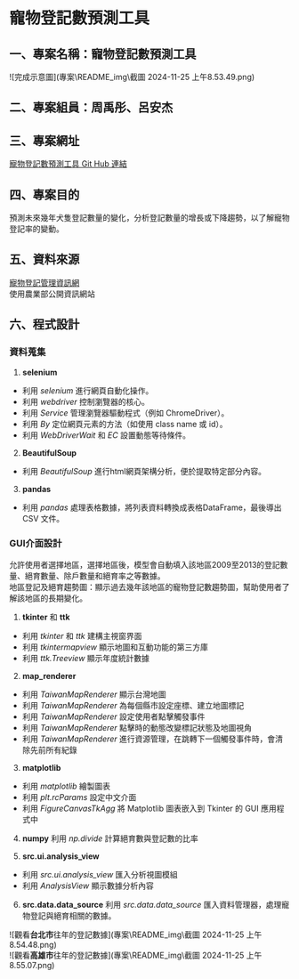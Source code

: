 # 寵物登記數預測工具
## 一、專案名稱：寵物登記數預測工具
![完成示意圖](專案\README_img\截圖 2024-11-25 上午8.53.49.png)
## 二、專案組員：周禹彤、呂安杰
## 三、專案網址
[寵物登記數預測工具 Git Hub 連結](https://github.com/roberthsu2003/__2024_09_04_tvdi__/tree/main/%E5%AD%B8%E5%93%A1%E4%BD%9C%E6%A5%AD/%E5%AF%B5%E7%89%A9%E7%99%BB%E8%A8%98%E6%95%B8%E9%A0%90%E6%B8%AC%E5%B7%A5%E5%85%B7_%E5%91%A8%E7%A6%B9%E5%BD%A4%E3%80%81%E5%91%82%E5%AE%89%E6%9D%B0)

## 四、專案目的
預測未來幾年犬隻登記數量的變化，分析登記數量的增長或下降趨勢，以了解寵物登記率的變動。

## 五、資料來源
[寵物登記管理資訊網](https://www.pet.gov.tw/Web/O302.aspx)  
使用農業部公開資訊網站  

## 六、程式設計
### 資料蒐集
1. **selenium**
* 利用 *selenium* 進行網頁自動化操作。
* 利用 *webdriver* 控制瀏覽器的核心。
* 利用 *Service* 管理瀏覽器驅動程式（例如 ChromeDriver）。
* 利用 *By* 定位網頁元素的方法（如使用 class name 或 id）。
* 利用 *WebDriverWait* 和 *EC* 設置動態等待條件。

2. **BeautifulSoup**
* 利用 *BeautifulSoup* 進行html網頁架構分析，便於提取特定部分內容。

3. **pandas**
* 利用 *pandas* 處理表格數據，將列表資料轉換成表格DataFrame，最後導出 CSV 文件。

### GUI介面設計
允許使用者選擇地區，選擇地區後，模型會自動填入該地區2009至2013的登記數量、絕育數量、除戶數量和絕育率之等數據。  
地區登記及絕育趨勢圖：顯示過去幾年該地區的寵物登記數趨勢圖，幫助使用者了解該地區的長期變化。  

1. **tkinter** 和 **ttk**
 * 利用 *tkinter* 和 *ttk* 建構主視窗界面
 * 利用 *tkintermapview*  顯示地圖和互動功能的第三方庫
 * 利用 *ttk.Treeview* 顯示年度統計數據

2. **map_renderer**
 * 利用 *TaiwanMapRenderer* 顯示台灣地圖
 * 利用 *TaiwanMapRenderer* 為每個縣市設定座標、建立地圖標記
 * 利用 *TaiwanMapRenderer* 設定使用者點擊觸發事件
 * 利用 *TaiwanMapRenderer* 點擊時的動態改變標記狀態及地圖視角
 * 利用 *TaiwanMapRenderer* 進行資源管理，在跳轉下一個觸發事件時，會清除先前所有紀錄

3. **matplotlib**
 * 利用 *matplotlib* 繪製圖表
 * 利用 *plt.rcParams* 設定中文介面
 * 利用 *FigureCanvasTkAgg* 將 Matplotlib 圖表嵌入到 Tkinter 的 GUI 應用程式中

4. **numpy**
利用 *np.divide* 計算絕育數與登記數的比率

5. **src.ui.analysis_view**
 * 利用 *src.ui.analysis_view* 匯入分析視圖模組
 * 利用 *AnalysisView* 顯示數據分析內容
 
6. **src.data.data_source** 
利用 *src.data.data_source* 匯入資料管理器，處理寵物登記與絕育相關的數據。




![觀看**台北市**往年的登記數據](專案\README_img\截圖 2024-11-25 上午8.54.48.png)  
![觀看**高雄市**往年的登記數據](專案\README_img\截圖 2024-11-25 上午8.55.07.png)  